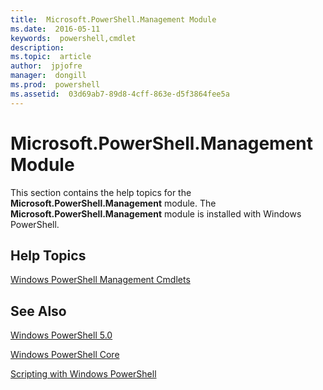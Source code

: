 ```yaml
---
title:  Microsoft.PowerShell.Management Module
ms.date:  2016-05-11
keywords:  powershell,cmdlet
description:  
ms.topic:  article
author:  jpjofre
manager:  dongill
ms.prod:  powershell
ms.assetid:  03d69ab7-89d8-4cff-863e-d5f3864fee5a
---
```


# Microsoft.PowerShell.Management Module
This section contains the help topics for the **Microsoft.PowerShell.Management** module. The **Microsoft.PowerShell.Management** module is installed with Windows PowerShell.

## Help Topics
[Windows PowerShell Management Cmdlets](http://go.microsoft.com/fwlink/?LinkID=245862)

## See Also
[Windows PowerShell 5.0](Windows-PowerShell-5.0.md)

[Windows PowerShell Core](https://technet.microsoft.com/en-us/library/4b75f1e4-f327-48f3-92ab-bf5435094d41)

[Scripting with Windows PowerShell](../../getting-started/fundamental/Scripting-with-Windows-PowerShell.md)

